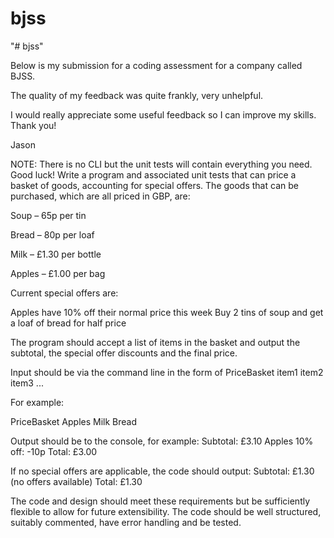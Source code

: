 # bjss
"# bjss"

Below is my submission for a coding assessment for a company called BJSS.

The quality of my feedback was quite frankly, very unhelpful.

I would really appreciate some useful feedback so I can improve my skills. Thank you!

Jason

NOTE: There is no CLI but the unit tests will contain everything you need. Good luck!
Write a program and associated unit tests that can price a basket of goods, accounting for special offers. The goods that can be purchased, which are all priced in GBP, are:

Soup – 65p per tin

Bread – 80p per loaf

Milk – £1.30 per bottle

Apples – £1.00 per bag

Current special offers are:

Apples have 10% off their normal price this week Buy 2 tins of soup and get a loaf of bread for half price

The program should accept a list of items in the basket and output the subtotal, the special offer discounts and the final price.

Input should be via the command line in the form of PriceBasket item1 item2 item3 ...

For example:

PriceBasket Apples Milk Bread

Output should be to the console, for example: Subtotal: £3.10 Apples 10% off: -10p Total: £3.00

If no special offers are applicable, the code should output: Subtotal: £1.30 (no offers available) Total: £1.30

The code and design should meet these requirements but be sufficiently flexible to allow for future extensibility. The code should be well structured, suitably commented, have error handling and be tested.
